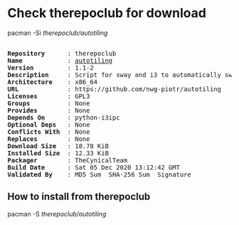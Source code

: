 # Check therepoclub for download

pacman -Si *therepoclub/autotiling*

<div class="highlight"><pre class="highlight"><text>
<b>Repository</b>      : therepoclub
<b>Name</b>            : <a href="../../x86_64/autotiling-1.1-2-x86_64.pkg.tar.zst">autotiling</a>
<b>Version</b>         : 1.1-2
<b>Description</b>     : Script for sway and i3 to automatically switch the horizontal / vertical window split orientation
<b>Architecture</b>    : x86_64
<b>URL</b>             : https://github.com/nwg-piotr/autotiling
<b>Licenses</b>        : GPL3
<b>Groups</b>          : None
<b>Provides</b>        : None
<b>Depends On</b>      : python-i3ipc
<b>Optional Deps</b>   : None
<b>Conflicts With</b>  : None
<b>Replaces</b>        : None
<b>Download Size</b>   : 18.78 KiB
<b>Installed Size</b>  : 12.33 KiB
<b>Packager</b>        : TheCynicalTeam <wayne6324@gmail.com>
<b>Build Date</b>      : Sat 05 Dec 2020 13:12:42 GMT
<b>Validated By</b>    : MD5 Sum  SHA-256 Sum  Signature
</text></pre></div>

## How to install from therepoclub

pacman -S *therepoclub/autotiling*
